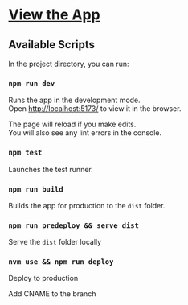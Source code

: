 # [View the App](https://jylee.dev/)

## Available Scripts

In the project directory, you can run:

### `npm run dev`

Runs the app in the development mode.\
Open [http://localhost:5173/](http://localhost:5173/) to view it in the browser.

The page will reload if you make edits.\
You will also see any lint errors in the console.

### `npm test`

Launches the test runner.

### `npm run build`

Builds the app for production to the `dist` folder.

### `npm run predeploy && serve dist`

Serve the `dist` folder locally

### `nvm use && npm run deploy`

Deploy to production

Add CNAME to the branch